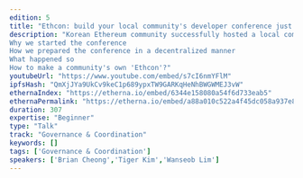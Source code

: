 ```yaml
---
edition: 5
title: "Ethcon: build your local community's developer conference just like building an opensource together"
description: "Korean Ethereum community successfully hosted a local community-driven Ethereum developers' conference in May 27th-28th, 2019. 60 speakers, 500 participants, 16 donators, 16 sponsors, 11 media partners, and 20 volunteers made the conference together. Also, 'Ethcon Korea' could get grants from Ethereum Foundation for the effort to focus on the local voices and shed light on them. This speech tells about how we built that solely run by volunteering like building an open source together. To be more specific, we want to share our experience with other local communities and encourage them to make their own Ethcons through the following agendas:
Why we started the conference
How we prepared the conference in a decentralized manner
What happened so
How to make a community's own 'Ethcon'?"
youtubeUrl: "https://www.youtube.com/embed/s7cI6nmYFlM"
ipfsHash: "QmXjJYa9UkCv9keC1p689ypxTW9GARKqHeNhBWGWMEJ3vW"
ethernaIndex: "https://etherna.io/embed/6344e158080a54f6d733eab5"
ethernaPermalink: "https://etherna.io/embed/a88a010c522a4f45dc058a937e8b6c77cae605972de30b94258e27a4d85c48a6"
duration: 307
expertise: "Beginner"
type: "Talk"
track: "Governance & Coordination"
keywords: []
tags: ['Governance & Coordination']
speakers: ['Brian Cheong','Tiger Kim','Wanseob Lim']
---
```

